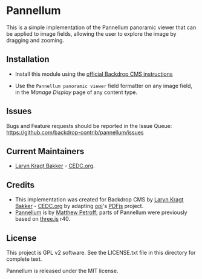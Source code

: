Pannellum
======

This is a simple implementation of the Pannellum panoramic viewer that can be
applied to image fields, allowing the user to explore the image by dragging and
zooming.

Installation
------------

- Install this module using the [official Backdrop CMS instructions](https://backdropcms.org/guide/modules)

- Use the `Pannellum panoramic viewer` field formatter on any image field, in 
  the *Manage Display* page of any content type.

Issues
------

Bugs and Feature requests should be reported in the Issue Queue:
https://github.com/backdrop-contrib/pannellum/issues

Current Maintainers
-------------------

- [Laryn Kragt Bakker](https://github.com/laryn) - [CEDC.org](https://cedc.org).

Credits
-------

- This implementation was created for Backdrop CMS by 
  [Laryn Kragt Bakker](https://github.com/laryn) - [CEDC.org](https://cedc.org)
  by adapting [opi](https://github.com/opi/)'s [PDFjs](https://github.com/backdrop-contrib/pdfjs) project.
- [Pannellum](https://github.com/mpetroff/pannellum) is by [Matthew Petroff](http://mpetroff.net/); parts of Pannellum were previously based on 
  [three.js](https://github.com/mrdoob/three.js) r40.

License
-------

This project is GPL v2 software. See the LICENSE.txt file in this directory for
complete text.

Pannellum is released under the MIT license.